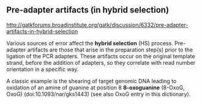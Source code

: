## Pre-adapter artifacts (in hybrid selection)

http://gatkforums.broadinstitute.org/gatk/discussion/6332/pre-adapter-artifacts-in-hybrid-selection

<p>Various sources of error affect the <strong>hybrid selection</strong> (HS) process. Pre-adapter artifacts are those that arise in the preparation step(s) prior to the ligation of the PCR adapters. These artifacts occur on the original template strand, before the addition of adapters, so they correlate with read number orientation in a specific way.</p>
<p>A classic example is the shearing of target genomic DNA leading to oxidation of an amine of guanine at position 8 <strong>8-oxoguanine</strong> (8-OxoG, OxoG) (doi:10.1093/nar/gks1443) (see also OxoG entry in this dictionary). </p>
